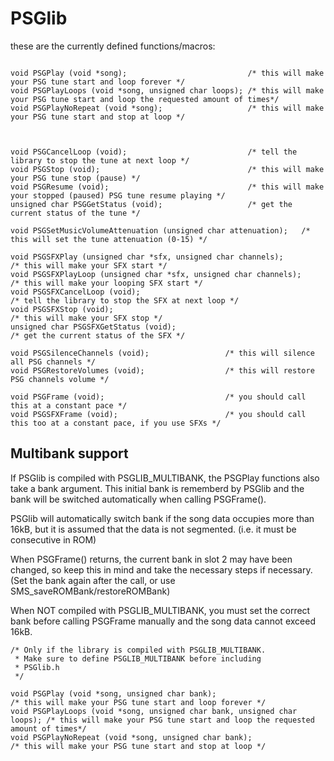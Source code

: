 PSGlib
======

these are the currently defined functions/macros:

```

void PSGPlay (void *song);                           /* this will make your PSG tune start and loop forever */
void PSGPlayLoops (void *song, unsigned char loops); /* this will make your PSG tune start and loop the requested amount of times*/
void PSGPlayNoRepeat (void *song);                   /* this will make your PSG tune start and stop at loop */



void PSGCancelLoop (void);                           /* tell the library to stop the tune at next loop */
void PSGStop (void);                                 /* this will make your PSG tune stop (pause) */
void PSGResume (void);                               /* this will make your stopped (paused) PSG tune resume playing */
unsigned char PSGGetStatus (void);                   /* get the current status of the tune */

void PSGSetMusicVolumeAttenuation (unsigned char attenuation);   /* this will set the tune attenuation (0-15) */

void PSGSFXPlay (unsigned char *sfx, unsigned char channels);         /* this will make your SFX start */
void PSGSFXPlayLoop (unsigned char *sfx, unsigned char channels);     /* this will make your looping SFX start */
void PSGSFXCancelLoop (void);                                         /* tell the library to stop the SFX at next loop */
void PSGSFXStop (void);                                               /* this will make your SFX stop */
unsigned char PSGSFXGetStatus (void);                                 /* get the current status of the SFX */

void PSGSilenceChannels (void);                 /* this will silence all PSG channels */
void PSGRestoreVolumes (void);                  /* this will restore PSG channels volume */

void PSGFrame (void);                           /* you should call this at a constant pace */
void PSGSFXFrame (void);                        /* you should call this too at a constant pace, if you use SFXs */
```

Multibank support
-----------------

If PSGlib is compiled with PSGLIB_MULTIBANK, the PSGPlay functions
also take a bank argument. This initial bank is rememberd by
PSGlib and the bank will be switched automatically when calling
PSGFrame().

PSGlib will automatically switch bank if the song data occupies
more than 16kB, but it is assumed that the data is not segmented.
(i.e. it must be consecutive in ROM)

When PSGFrame() returns, the current bank in slot 2 may have
been changed, so keep this in mind and take the necessary
steps if necessary. (Set the bank again after the call, or
use SMS_saveROMBank/restoreROMBank)

When NOT compiled with PSGLIB_MULTIBANK, you must
set the correct bank before calling PSGFrame manually and
the song data cannot exceed 16kB.

```
/* Only if the library is compiled with PSGLIB_MULTIBANK.
 * Make sure to define PSGLIB_MULTIBANK before including
 * PSGlib.h
 */

void PSGPlay (void *song, unsigned char bank);                           /* this will make your PSG tune start and loop forever */
void PSGPlayLoops (void *song, unsigned char bank, unsigned char loops); /* this will make your PSG tune start and loop the requested amount of times*/
void PSGPlayNoRepeat (void *song, unsigned char bank);                   /* this will make your PSG tune start and stop at loop */

```
